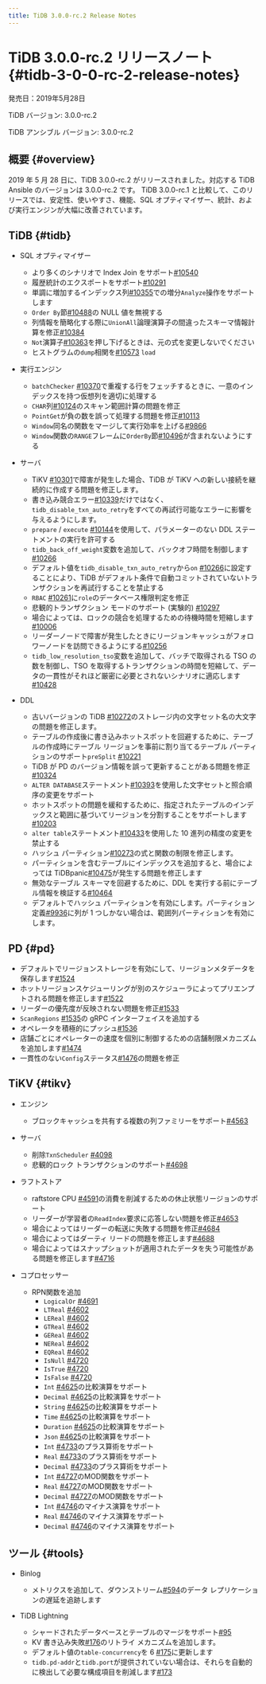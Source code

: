 ```yaml
---
title: TiDB 3.0.0-rc.2 Release Notes
---
```


# TiDB 3.0.0-rc.2 リリースノート {#tidb-3-0-0-rc-2-release-notes}

発売日：2019年5月28日

TiDB バージョン: 3.0.0-rc.2

TiDB アンシブル バージョン: 3.0.0-rc.2

## 概要 {#overview}

2019 年 5 月 28 日に、TiDB 3.0.0-rc.2 がリリースされました。対応する TiDB Ansible のバージョンは 3.0.0-rc.2 です。 TiDB 3.0.0-rc.1 と比較して、このリリースでは、安定性、使いやすさ、機能、SQL オプティマイザー、統計、および実行エンジンが大幅に改善されています。

## TiDB {#tidb}

-   SQL オプティマイザー
    -   より多くのシナリオで Index Join をサポート[#10540](https://github.com/pingcap/tidb/pull/10540)
    -   履歴統計のエクスポートをサポート[#10291](https://github.com/pingcap/tidb/pull/10291)
    -   単調に増加するインデックス列[#10355](https://github.com/pingcap/tidb/pull/10355)での増分`Analyze`操作をサポートします
    -   `Order By`節[#10488](https://github.com/pingcap/tidb/pull/10488)の NULL 値を無視する
    -   列情報を簡略化する際に`UnionAll`論理演算子の間違ったスキーマ情報計算を修正[#10384](https://github.com/pingcap/tidb/pull/10384)
    -   `Not`演算子[#10363](https://github.com/pingcap/tidb/pull/10363/files)を押し下げるときは、元の式を変更しないでください
    -   ヒストグラムの`dump`相関を[#10573](https://github.com/pingcap/tidb/pull/10573) `load`

-   実行エンジン
    -   `batchChecker` [#10370](https://github.com/pingcap/tidb/pull/10370)で重複する行をフェッチするときに、一意のインデックスを持つ仮想列を適切に処理する
    -   `CHAR`列[#10124](https://github.com/pingcap/tidb/pull/10124)のスキャン範囲計算の問題を修正
    -   `PointGet`が負の数を誤って処理する問題を修正[#10113](https://github.com/pingcap/tidb/pull/10113)
    -   `Window`同名の関数をマージして実行効率を上げる[#9866](https://github.com/pingcap/tidb/pull/9866)
    -   `Window`関数の`RANGE`フレームに`OrderBy`節[#10496](https://github.com/pingcap/tidb/pull/10496)が含まれないようにする

-   サーバ
    -   TiKV [#10301](https://github.com/pingcap/tidb/pull/10301)で障害が発生した場合、TiDB が TiKV への新しい接続を継続的に作成する問題を修正します。
    -   書き込み競合エラー[#10339](https://github.com/pingcap/tidb/pull/10339)だけではなく、 `tidb_disable_txn_auto_retry`をすべての再試行可能なエラーに影響を与えるようにします。
    -   `prepare` / `execute` [#10144](https://github.com/pingcap/tidb/pull/10144)を使用して、パラメーターのない DDL ステートメントの実行を許可する
    -   `tidb_back_off_weight`変数を追加して、バックオフ時間を制御します[#10266](https://github.com/pingcap/tidb/pull/10266)
    -   デフォルト値を`tidb_disable_txn_auto_retry`から`on` [#10266](https://github.com/pingcap/tidb/pull/10266)に設定することにより、TiDB がデフォルト条件で自動コミットされていないトランザクションを再試行することを禁止する
    -   `RBAC` [#10261](https://github.com/pingcap/tidb/pull/10261)に`role`のデータベース権限判定を修正
    -   悲観的トランザクション モードのサポート (実験的) [#10297](https://github.com/pingcap/tidb/pull/10297)
    -   場合によっては、ロックの競合を処理するための待機時間を短縮します[#10006](https://github.com/pingcap/tidb/pull/10006)
    -   リーダーノードで障害が発生したときにリージョンキャッシュがフォロワーノードを訪問できるようにする[#10256](https://github.com/pingcap/tidb/pull/10256)
    -   `tidb_low_resolution_tso`変数を追加して、バッチで取得される TSO の数を制御し、TSO を取得するトランザクションの時間を短縮して、データの一貫性がそれほど厳密に必要とされないシナリオに適応します[#10428](https://github.com/pingcap/tidb/pull/10428)

-   DDL
    -   古いバージョンの TiDB [#10272](https://github.com/pingcap/tidb/pull/10272)のストレージ内の文字セット名の大文字の問題を修正します。
    -   テーブルの作成後に書き込みホットスポットを回避するために、テーブルの作成時にテーブル リージョンを事前に割り当てるテーブル パーティションのサポート`preSplit` [#10221](https://github.com/pingcap/tidb/pull/10221)
    -   TiDB が PD のバージョン情報を誤って更新することがある問題を修正[#10324](https://github.com/pingcap/tidb/pull/10324)
    -   `ALTER DATABASE`ステートメント[#10393](https://github.com/pingcap/tidb/pull/10393)を使用した文字セットと照合順序の変更をサポート
    -   ホットスポットの問題を緩和するために、指定されたテーブルのインデックスと範囲に基づいてリージョンを分割することをサポートします[#10203](https://github.com/pingcap/tidb/pull/10203)
    -   `alter table`ステートメント[#10433](https://github.com/pingcap/tidb/pull/10433)を使用した 10 進列の精度の変更を禁止する
    -   ハッシュ パーティション[#10273](https://github.com/pingcap/tidb/pull/10273)の式と関数の制限を修正します。
    -   パーティションを含むテーブルにインデックスを追加すると、場合によっては TiDBpanic[#10475](https://github.com/pingcap/tidb/pull/10475)が発生する問題を修正します
    -   無効なテーブル スキーマを回避するために、DDL を実行する前にテーブル情報を検証する[#10464](https://github.com/pingcap/tidb/pull/10464)
    -   デフォルトでハッシュ パーティションを有効にします。パーティション定義[#9936](https://github.com/pingcap/tidb/pull/9936)に列が 1 つしかない場合は、範囲列パーティションを有効にします。

## PD {#pd}

-   デフォルトでリージョンストレージを有効にして、リージョンメタデータを保存します[#1524](https://github.com/pingcap/pd/pull/1524)
-   ホットリージョンスケジューリングが別のスケジューラによってプリエンプトされる問題を修正します[#1522](https://github.com/pingcap/pd/pull/1522)
-   リーダーの優先度が反映されない問題を修正[#1533](https://github.com/pingcap/pd/pull/1533)
-   `ScanRegions` [#1535](https://github.com/pingcap/pd/pull/1535)の gRPC インターフェイスを追加する
-   オペレータを積極的にプッシュ[#1536](https://github.com/pingcap/pd/pull/1536)
-   店舗ごとにオペレーターの速度を個別に制御するための店舗制限メカニズムを追加します[#1474](https://github.com/pingcap/pd/pull/1474)
-   一貫性のない`Config`ステータス[#1476](https://github.com/pingcap/pd/pull/1476)の問題を修正

## TiKV {#tikv}

-   エンジン
    -   ブロックキャッシュを共有する複数の列ファミリーをサポート[#4563](https://github.com/tikv/tikv/pull/4563)

-   サーバ
    -   削除`TxnScheduler` [#4098](https://github.com/tikv/tikv/pull/4098)
    -   悲観的ロック トランザクションのサポート[#4698](https://github.com/tikv/tikv/pull/4698)

-   ラフトストア
    -   raftstore CPU [#4591](https://github.com/tikv/tikv/pull/4591)の消費を削減するための休止状態リージョンのサポート
    -   リーダーが学習者の`ReadIndex`要求に応答しない問題を修正[#4653](https://github.com/tikv/tikv/pull/4653)
    -   場合によってはリーダーの転送に失敗する問題を修正[#4684](https://github.com/tikv/tikv/pull/4684)
    -   場合によってはダーティ リードの問題を修正します[#4688](https://github.com/tikv/tikv/pull/4688)
    -   場合によってはスナップショットが適用されたデータを失う可能性がある問題を修正します[#4716](https://github.com/tikv/tikv/pull/4716)

-   コプロセッサー
    -   RPN関数を追加
        -   `LogicalOr` [#4691](https://github.com/tikv/tikv/pull/4601)
        -   `LTReal` [#4602](https://github.com/tikv/tikv/pull/4602)
        -   `LEReal` [#4602](https://github.com/tikv/tikv/pull/4602)
        -   `GTReal` [#4602](https://github.com/tikv/tikv/pull/4602)
        -   `GEReal` [#4602](https://github.com/tikv/tikv/pull/4602)
        -   `NEReal` [#4602](https://github.com/tikv/tikv/pull/4602)
        -   `EQReal` [#4602](https://github.com/tikv/tikv/pull/4602)
        -   `IsNull` [#4720](https://github.com/tikv/tikv/pull/4720)
        -   `IsTrue` [#4720](https://github.com/tikv/tikv/pull/4720)
        -   `IsFalse` [#4720](https://github.com/tikv/tikv/pull/4720)
        -   `Int` [#4625](https://github.com/tikv/tikv/pull/4625)の比較演算をサポート
        -   `Decimal` [#4625](https://github.com/tikv/tikv/pull/4625)の比較演算をサポート
        -   `String` [#4625](https://github.com/tikv/tikv/pull/4625)の比較演算をサポート
        -   `Time` [#4625](https://github.com/tikv/tikv/pull/4625)の比較演算をサポート
        -   `Duration` [#4625](https://github.com/tikv/tikv/pull/4625)の比較演算をサポート
        -   `Json` [#4625](https://github.com/tikv/tikv/pull/4625)の比較演算をサポート
        -   `Int` [#4733](https://github.com/tikv/tikv/pull/4733)のプラス算術をサポート
        -   `Real` [#4733](https://github.com/tikv/tikv/pull/4733)のプラス算術をサポート
        -   `Decimal` [#4733](https://github.com/tikv/tikv/pull/4733)のプラス算術をサポート
        -   `Int` [#4727](https://github.com/tikv/tikv/pull/4727)のMOD関数をサポート
        -   `Real` [#4727](https://github.com/tikv/tikv/pull/4727)のMOD関数をサポート
        -   `Decimal` [#4727](https://github.com/tikv/tikv/pull/4727)のMOD関数をサポート
        -   `Int` [#4746](https://github.com/tikv/tikv/pull/4746)のマイナス演算をサポート
        -   `Real` [#4746](https://github.com/tikv/tikv/pull/4746)のマイナス演算をサポート
        -   `Decimal` [#4746](https://github.com/tikv/tikv/pull/4746)のマイナス演算をサポート

## ツール {#tools}

-   Binlog
    -   メトリクスを追加して、ダウンストリーム[#594](https://github.com/pingcap/tidb-binlog/pull/594)のデータ レプリケーションの遅延を追跡します

-   TiDB Lightning

    -   シャードされたデータベースとテーブルのマージをサポート[#95](https://github.com/pingcap/tidb-lightning/pull/95)
    -   KV 書き込み失敗[#176](https://github.com/pingcap/tidb-lightning/pull/176)のリトライ メカニズムを追加します。
    -   デフォルト値の`table-concurrency`を 6 [#175](https://github.com/pingcap/tidb-lightning/pull/175)に更新します
    -   `tidb.pd-addr`と`tidb.port`が提供されていない場合は、それらを自動的に検出して必要な構成項目を削減します[#173](https://github.com/pingcap/tidb-lightning/pull/173)
